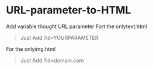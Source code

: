 # URL-parameter-to-HTML
Add variable thought URL parameter
Fort the onlytext.html

>Just Add ?id=YOURPARAMETER


For the onlyimg.html
>Just Add ?id=domain.com
